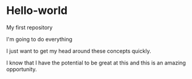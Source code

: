 # Hello-world
My first repository

I'm going to do everything 

I just want to get my head around these concepts quickly. 

I know that I have the potential to be great at this and this is an amazing opportunity.
